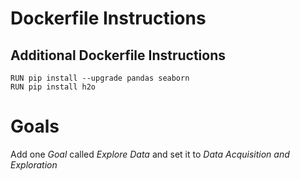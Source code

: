 # Dockerfile Instructions
## Additional Dockerfile Instructions
```
RUN pip install --upgrade pandas seaborn
RUN pip install h2o
```

# Goals
Add one *Goal* called *Explore Data* and set it to *Data Acquisition and Exploration*